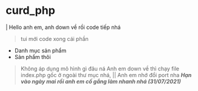 # curd_php
| Hello anh em, anh down về rồi code tiếp nhá
> tui mới code xong cái phần
+ Danh mục sản phẩm
+ Sản phẩm thôi
> Không áp dụng mô hình gì đâu ná
> Anh em down về thì chạy file index.php gốc ở ngoài thư mục nhá,
> || Anh em nhớ đổi port nha
***Hạn vào ngày mai rồi anh em cố gắng làm nhanh nhá (31/07/2021)***
